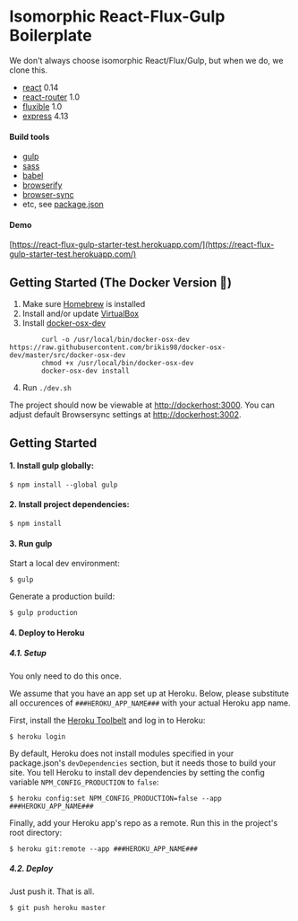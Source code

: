 # Isomorphic React-Flux-Gulp Boilerplate

We don't always choose isomorphic React/Flux/Gulp, but when we do, we clone this.

- [react](https://facebook.github.io/react/) 0.14
- [react-router](https://github.com/rackt/react-router) 1.0
- [fluxible](http://fluxible.io/) 1.0
- [express](http://expressjs.com/) 4.13

#### Build tools

- [gulp](http://gulpjs.com/)
- [sass](http://sass-lang.com/)
- [babel](https://babeljs.io/)
- [browserify](http://browserify.org/)
- [browser-sync](http://www.browsersync.io/)
- etc, see [package.json](https://raw.githubusercontent.com/MadeInHaus/react-flux-gulp-starter/master/package.json)

#### Demo

[https://react-flux-gulp-starter-test.herokuapp.com/](https://react-flux-gulp-starter-test.herokuapp.com/)

## Getting Started (The Docker Version 🐳)

1. Make sure [Homebrew](http://brew.sh/) is installed
2. Install and/or update [VirtualBox](https://www.virtualbox.org/wiki/Download)
3. Install [docker-osx-dev](https://github.com/brikis98/docker-osx-dev#install)

```
        curl -o /usr/local/bin/docker-osx-dev https://raw.githubusercontent.com/brikis98/docker-osx-dev/master/src/docker-osx-dev
        chmod +x /usr/local/bin/docker-osx-dev
        docker-osx-dev install
```

4. Run `./dev.sh`

The project should now be viewable at [http://dockerhost:3000](http://dockerhost:3000). You can adjust default Browsersync settings at [http://dockerhost:3002](http://dockerhost:3002).

## Getting Started

#### 1. Install gulp globally:

```
$ npm install --global gulp
```

#### 2. Install project dependencies:

```
$ npm install
```

#### 3. Run gulp

Start a local dev environment:

```
$ gulp
```

Generate a production build:

```
$ gulp production
```

#### 4. Deploy to Heroku

##### 4.1. Setup

You only need to do this once.

We assume that you have an app set up at Heroku. Below, please substitute all occurences of `###HEROKU_APP_NAME###` with your actual Heroku app name.

First, install the [Heroku Toolbelt](https://toolbelt.heroku.com/) and log in to Heroku:

```
$ heroku login
```

By default, Heroku does not install modules specified in your package.json's `devDependencies` section, but it needs those to build your site. You tell Heroku to install dev dependencies by setting the config variable `NPM_CONFIG_PRODUCTION` to `false`:

```
$ heroku config:set NPM_CONFIG_PRODUCTION=false --app ###HEROKU_APP_NAME###
```

Finally, add your Heroku app's repo as a remote. Run this in the project's root directory:

```
$ heroku git:remote --app ###HEROKU_APP_NAME###
```

##### 4.2. Deploy

Just push it. That is all.

```
$ git push heroku master
```
